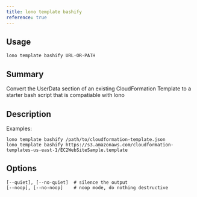 ```yaml
---
title: lono template bashify
reference: true
---
```


## Usage

    lono template bashify URL-OR-PATH

## Summary

Convert the UserData section of an existing CloudFormation Template to a starter bash script that is compatiable with lono

## Description

Examples:

    lono template bashify /path/to/cloudformation-template.json
    lono template bashify https://s3.amazonaws.com/cloudformation-templates-us-east-1/EC2WebSiteSample.template


## Options

```
[--quiet], [--no-quiet]  # silence the output
[--noop], [--no-noop]    # noop mode, do nothing destructive
```

